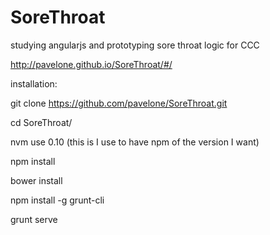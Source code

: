 SoreThroat
==========

studying angularjs and prototyping sore throat logic for CCC

http://pavelone.github.io/SoreThroat/#/

installation:

git clone https://github.com/pavelone/SoreThroat.git

cd SoreThroat/

nvm use 0.10 (this is I use to have npm of the version I want)

npm install

bower install

npm install -g grunt-cli

grunt serve
